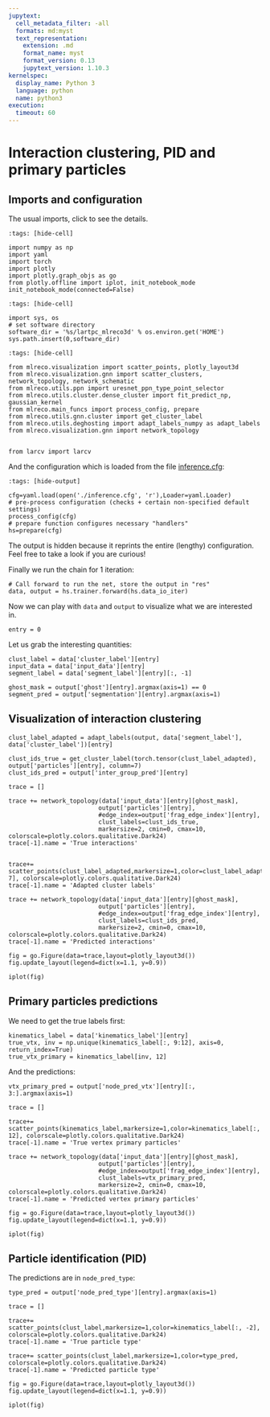 ```yaml
---
jupytext:
  cell_metadata_filter: -all
  formats: md:myst
  text_representation:
    extension: .md
    format_name: myst
    format_version: 0.13
    jupytext_version: 1.10.3
kernelspec:
  display_name: Python 3
  language: python
  name: python3
execution:
  timeout: 60
---
```


# Interaction clustering, PID and primary particles

## Imports and configuration
The usual imports, click to see the details.

```{code-cell}
:tags: [hide-cell]

import numpy as np
import yaml
import torch
import plotly
import plotly.graph_objs as go
from plotly.offline import iplot, init_notebook_mode
init_notebook_mode(connected=False)
```

```{code-cell}
:tags: [hide-cell]

import sys, os
# set software directory
software_dir = '%s/lartpc_mlreco3d' % os.environ.get('HOME')
sys.path.insert(0,software_dir)
```

```{code-cell}
:tags: [hide-cell]

from mlreco.visualization import scatter_points, plotly_layout3d
from mlreco.visualization.gnn import scatter_clusters, network_topology, network_schematic
from mlreco.utils.ppn import uresnet_ppn_type_point_selector
from mlreco.utils.cluster.dense_cluster import fit_predict_np, gaussian_kernel
from mlreco.main_funcs import process_config, prepare
from mlreco.utils.gnn.cluster import get_cluster_label
from mlreco.utils.deghosting import adapt_labels_numpy as adapt_labels
from mlreco.visualization.gnn import network_topology


from larcv import larcv
```

And the configuration which is loaded from the file [inference.cfg](./inference.cfg):
```{code-cell}
:tags: [hide-output]

cfg=yaml.load(open('./inference.cfg', 'r'),Loader=yaml.Loader)
# pre-process configuration (checks + certain non-specified default settings)
process_config(cfg)
# prepare function configures necessary "handlers"
hs=prepare(cfg)
```
The output is hidden because it reprints the entire (lengthy) configuration. Feel 
free to take a look if you are curious!

Finally we run the chain for 1 iteration:
```{code-cell}
# Call forward to run the net, store the output in "res"
data, output = hs.trainer.forward(hs.data_io_iter)
```
Now we can play with `data` and `output` to visualize what we are interested in.
```{code-cell}
entry = 0
```
Let us grab the interesting quantities:
```{code-cell}
clust_label = data['cluster_label'][entry]
input_data = data['input_data'][entry]
segment_label = data['segment_label'][entry][:, -1]

ghost_mask = output['ghost'][entry].argmax(axis=1) == 0
segment_pred = output['segmentation'][entry].argmax(axis=1)
```

## Visualization of interaction clustering

```{code-cell}
clust_label_adapted = adapt_labels(output, data['segment_label'], data['cluster_label'])[entry]

clust_ids_true = get_cluster_label(torch.tensor(clust_label_adapted), output['particles'][entry], column=7)
clust_ids_pred = output['inter_group_pred'][entry]
```

```{code-cell}
trace = []

trace += network_topology(data['input_data'][entry][ghost_mask],
                         output['particles'][entry],
                         #edge_index=output['frag_edge_index'][entry],
                         clust_labels=clust_ids_true,
                         markersize=2, cmin=0, cmax=10, colorscale=plotly.colors.qualitative.Dark24)
trace[-1].name = 'True interactions'


trace+= scatter_points(clust_label_adapted,markersize=1,color=clust_label_adapted[:, 7], colorscale=plotly.colors.qualitative.Dark24)
trace[-1].name = 'Adapted cluster labels'

trace += network_topology(data['input_data'][entry][ghost_mask],
                         output['particles'][entry],
                         #edge_index=output['frag_edge_index'][entry],
                         clust_labels=clust_ids_pred,
                         markersize=2, cmin=0, cmax=10, colorscale=plotly.colors.qualitative.Dark24)
trace[-1].name = 'Predicted interactions'

fig = go.Figure(data=trace,layout=plotly_layout3d())
fig.update_layout(legend=dict(x=1.1, y=0.9))

iplot(fig)
```

## Primary particles predictions
We need to get the true labels first:
```{code-cell}
kinematics_label = data['kinematics_label'][entry]
true_vtx, inv = np.unique(kinematics_label[:, 9:12], axis=0, return_index=True)
true_vtx_primary = kinematics_label[inv, 12]
```
And the predictions:
```{code-cell}
vtx_primary_pred = output['node_pred_vtx'][entry][:, 3:].argmax(axis=1)
```

```{code-cell}
trace = []

trace+= scatter_points(kinematics_label,markersize=1,color=kinematics_label[:, 12], colorscale=plotly.colors.qualitative.Dark24)
trace[-1].name = 'True vertex primary particles'

trace += network_topology(data['input_data'][entry][ghost_mask],
                         output['particles'][entry],
                         #edge_index=output['frag_edge_index'][entry],
                         clust_labels=vtx_primary_pred,
                         markersize=2, cmin=0, cmax=10, colorscale=plotly.colors.qualitative.Dark24)
trace[-1].name = 'Predicted vertex primary particles'

fig = go.Figure(data=trace,layout=plotly_layout3d())
fig.update_layout(legend=dict(x=1.1, y=0.9))

iplot(fig)
```

## Particle identification (PID)
The predictions are in `node_pred_type`:
```{code-cell}
type_pred = output['node_pred_type'][entry].argmax(axis=1)
```

```{code-cell}
trace = []

trace+= scatter_points(clust_label,markersize=1,color=kinematics_label[:, -2], colorscale=plotly.colors.qualitative.Dark24)
trace[-1].name = 'True particle type'

trace+= scatter_points(clust_label,markersize=1,color=type_pred, colorscale=plotly.colors.qualitative.Dark24)
trace[-1].name = 'Predicted particle type'

fig = go.Figure(data=trace,layout=plotly_layout3d())
fig.update_layout(legend=dict(x=1.1, y=0.9))

iplot(fig)
```
